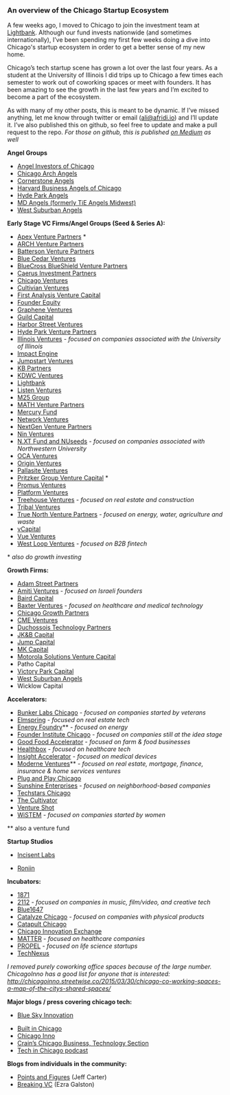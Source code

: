 ### An overview of the Chicago Startup Ecosystem

A few weeks ago, I moved to Chicago to join the investment team at [Lightbank](http://lightbank.com). Although our fund invests nationwide (and sometimes internationally), I’ve been spending my first few weeks doing a dive into Chicago's startup ecosystem in order to get a better sense of my new home.

Chicago’s tech startup scene has grown a lot over the last four years. As a student at the University of Illinois I did trips up to Chicago a few times each semester to work out of coworking spaces or meet with founders. It has been amazing to see the growth in the last few years and I’m excited to become a part of the ecosystem.

As with many of my other posts, this is meant to be dynamic. If I’ve missed anything, let me know through twitter or email (ali@afridi.io) and I’ll update it. I’ve also published this on github, so feel free to update and make a pull request to the repo. *For those on github, this is published [on Medium](https://medium.com/@AliKAfridi/an-overview-of-chicagos-tech-ecosystem-43d9fc8a7f4e#.yi8lzpt4f) as well*



**Angel Groups**

* [Angel Investors of Chicago](http://www.angelinvestorschicago.com/) 
* [Chicago Arch Angels](http://chicagoarchangels.com/)
* [Cornerstone Angels](http://www.cornerstoneangels.com/) 
* [Harvard Business Angels of Chicago](https://gust.com/organizations/harvard-business-school-angels-of-chicago) 
* [Hyde Park Angels](http://www.hydeparkangels.com/) 
* [MD Angels (formerly TiE Angels Midwest)](https://gust.com/organizations/tie-angels-midwest)
* [West Suburban Angels](http://www.westsuburbanangels.com/) 




**Early Stage VC Firms/Angel Groups (Seed & Series A):**
* [Apex Venture Partners](http://www.apexvc.com/) *
* [ARCH Venture Partners](http://www.archventure.com/)
* [Batterson Venture Partners](http://www.battersonvc.com/)
* [Blue Cedar Ventures](http://bluecedarventures.com/)
* [BlueCross BlueShield Venture Partners](http://bcbsvp.com/)
* [Caerus Investment Partners](http://www.caerusip.com/)
* [Chicago Ventures](http://chicagoventures.com/)
* [Cultivian Ventures](http://www.cultivian.com/)
* [First Analysis Venture Capital](http://www.firstanalysis.com/) 
* [Founder Equity](http://founderequity.com/) 
* [Graphene Ventures](http://www.graphene.vc/)
* [Guild Capital](http://guildcap.com) 
* [Harbor Street Ventures](http://www.harborstreetventures.com/) 
* [Hyde Park Venture Partners](http://hydeparkvp.com/) 
* [Illinois Ventures](http://illinoisventures.com/) - _focused on companies associated with the University of Illinois_
* [Impact Engine](http://theimpactengine.com/)
* [Jumpstart Ventures](http://www.jumpstart.vc/)
* [KB Partners](http://www.kbpartners.com/)
* [KDWC Ventures](http://www.kdwcventures.com/)
* [Lightbank](http://www.lightbank.com/)
* [Listen Ventures](http://listen.co/)
* [M25 Group](http://m25group.com/)
* [MATH Venture Partners](http://www.mathventurepartners.com/) 
* [Mercury Fund](http://mercuryfund.com/)
* [Network Ventures](https://angel.co/network-ventures) 
* [NextGen Venture Partners](https://nextgenvp.com)
* [Nin Ventures](https://nin.vc/) 
* [N.XT Fund and NUseeds](http://www.northwestern.edu/newscenter/stories/2016/04/nxt-nuseeds-entrepreneurs-funding.html) - _focused on companies associated with Northwestern University_
* [OCA Ventures](http://www.ocaventures.com/)
* [Origin Ventures](http://originventures.com/) 
* [Pallasite Ventures](http://www.pallasiteventures.com/)
* [Pritzker Group Venture Capital](http://www.pritzkergroup.com/venture-capital/) * 
* [Promus Ventures](http://www.promusventures.com/pg)
* [Platform Ventures](http://www.platformventure.com/)
* [Treehouse Ventures](http://www.treehouse.vc/) - _focused on real estate and construction_
* [Tribal Ventures](http://www.tribalventuresllc.com/)  
* [True North Venture Partners](http://www.truenorthvp.com/) - _focused on energy, water, agriculture and waste_
* [vCapital](http://www.vcapital.com/)
* [Vue Ventures](http://www.vueventures.com/)
* [West Loop Ventures](http://www.westloopventures.com/) - _focused on B2B fintech_


\* _also do growth investing_ 



**Growth Firms:**
* [Adam Street Partners](http://www.adamsstreetpartners.com/)
* [Amiti Ventures](http://www.amiticapital.com/) - _focused on Israeli founders_
* [Baird Capital](http://www.bairdcapital.com/)
* [Baxter Ventures](http://www.baxter.com/inside-baxter/science/programs/baxter-ventures.page) - _focused on healthcare and medical technology_
* [Chicago Growth Partners](http://cgp.com/)
* [CME Ventures](http://www.cmegroup.com/cme-ventures.html)
* [Duchossois Technology Partners](http://www.dcmllc.com/)
* [JK&B Capital](http://www.jkbcapital.com/) 
* [Jump Capital](http://jumpcap.com/)
* [MK Capital](http://www.mkcapital.com/)
* [Motorola Solutions Venture Capital](http://www.motorolasolutions.com/en_us/about/company-overview/ventures.html)
* Patho Capital
* [Victory Park Capital](http://www.victoryparkcapital.com/)
* [West Suburban Angels](http://www.westsuburbanangels.com/)
* Wicklow Capital




**Accelerators:**
* [Bunker Labs Chicago](https://bunkerlabs.org/) - _focused on companies started by veterans_ 
* [Elmspring](http://elmspringaccelerator.com/) - _focused on real estate tech_ 
* [Energy Foundry](http://www.energyfoundry.com/)** - _focused on energy_ 
* [Founder Institute Chicago](http://fi.co/s/chicago) - _focused on companies still at the idea stage_
* [Good Food Accelerator](http://www.goodfoodaccelerator.org/) - _focused on farm & food businesses_
* [Healthbox](http://www.healthbox.com/) - _focused on healthcare tech_
* [Insight Accelerator](http://insightpd.com/accelerator/insight-accelerator-labs/) - _focused on medical devices_
* [Moderne Ventures](http://www.moderneventures.com/)** - _focused on real estate, mortgage, finance, insurance & home services ventures_
* [Plug and Play Chicago](http://chicago.plugandplaytechcenter.com/) 
* [Sunshine Enterprises](http://sunshineenterprises.com/) - _focused on neighborhood-based companies_
* [Techstars Chicago](http://www.techstars.com/programs/chicago-program/) 
* [The Cultivator](http://www.thecultivator.com/) 
* [Venture Shot](http://ventureshot.com/) 
* [WiSTEM](http://www.1871.com/wistem/) - _focused on companies started by women_


** also a venture fund



**Startup Studios**

- [Incisent Labs](http://incisentlabs.com/) 

* [Roniin](http://roniin.com/) 




**Incubators:**

* [1871](http://1871.com)
* [2112](http://www.2112inc.com/) - _focused on companies in music, film/video, and creative tech_
* [Blue1647](http://www.blue1647.com/) 
* [Catalyze Chicago](http://www.catalyzechicago.org/) - _focused on companies with physical products_
* [Catapult Chicago](http://www.catapultchicago.com/)
* [Chicago Innovation Exchange](https://cie.uchicago.edu/) 
* [MATTER](http://matterchicago.com/) - _focused on healthcare companies_
* [PROPEL](http://ibiopropel.org/) - _focused on life science startups_
* [TechNexus](http://technexus.com/) 


*I removed purely coworking office spaces because of the large number. ChicagoInno has a good list for anyone that is interested: http://chicagoinno.streetwise.co/2015/03/30/chicago-co-working-spaces-a-map-of-the-citys-shared-spaces/* 



**Major blogs / press covering chicago tech:**

- [Blue Sky Innovation](http://www.chicagotribune.com/bluesky/technology/)

* [Built in Chicago](http://www.builtinchicago.org/) 
* [Chicago Inno](http://chicagoinno.streetwise.co/) 
* [Crain’s Chicago Business, Technology Section](http://www.chicagobusiness.com/news/technology)
* [Tech in Chicago podcast](http://www.techinchicago.co/)




**Blogs from individuals in the community:**

- [Points and Figures](http://pointsandfigures.com/) (Jeff Carter)
- [Breaking VC](http://www.breakingvc.com/) (Ezra Galston)